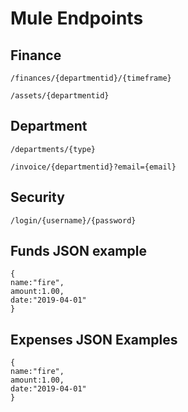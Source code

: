 # Mule Endpoints

## Finance
```
/finances/{departmentid}/{timeframe}

/assets/{departmentid}
```

## Department
```
/departments/{type}

/invoice/{departmentid}?email={email}
```

## Security
```
/login/{username}/{password}
```


## Funds JSON example
```
{
name:"fire",
amount:1.00,
date:"2019-04-01"
}
```

## Expenses JSON Examples
```
{
name:"fire",
amount:1.00,
date:"2019-04-01"
}
```
